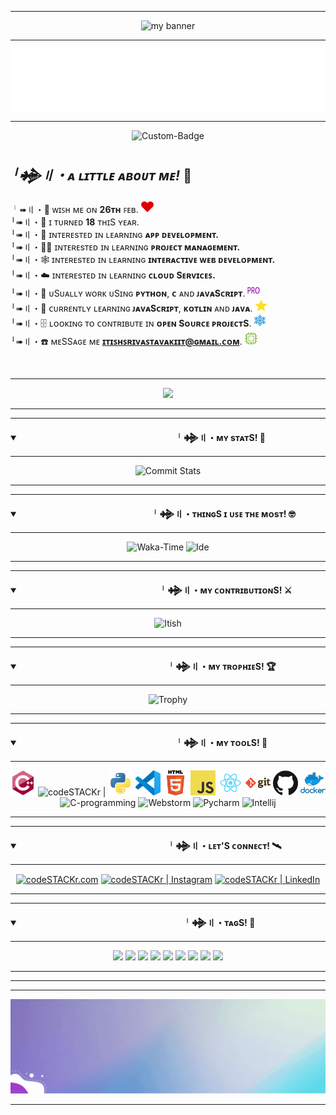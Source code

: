 <!--START_SECTION:waka-->
<!--END_SECTION:waka-->


<!--The Welcome Banner-->

-------
<p align="center">
<img alt="my banner" src="https://github.com/Legendary-Person/Legendary-Person/blob/main/gif/Welcome%20Guys!%20(1100%20x%20300%20px)%20(1).gif"/> 
</p>
  
-------

<!--The Welcome Message in French (Hello! I am Itish)-->
<div align="center">
  <img align="center" src="https://github.com/Legendary-Person/Legendary-Person/blob/main/Bypassing%20GitHub/Color_Trick.svg" alt="css-in-readme">
</div>

---------
<!--The Co-Founder Badge-->
<p align="center">
  <img src="https://img.shields.io/badge/Co--Founder%2FLead-CodeHolic's%20Point-orange"  alt="Custom-Badge"/><br/>
</p>
                                                                       
<!--Introduction Details-->                                                                     
                                                                                                                                                      
  <h2 align="left"><b><i>╵𒄉〢・ᴀ ʟɪᴛᴛʟᴇ ᴀʙᴏᴜᴛ ᴍᴇ!</i></b> 🤩 </h2>
  <p align="left">
  ╵➠〢・🎂 ᴡɪꜱʜ ᴍᴇ ᴏɴ <b>26ᴛʜ</b> ꜰᴇʙ. <a href='https://docs.github.com/en/github/supporting-the-open-source-community-with-github-sponsors'><img alt="Open-Source Badge" src='https://raw.githubusercontent.com/acervenky/animated-github-badges/master/assets/sponsorbadge.gif' width='20px' height='20px'/></a><br/>
  ╵➠〢・🧓 ɪ ᴛᴜʀɴᴇᴅ <b>18</b> ᴛʜɪS ʏᴇᴀʀ. <br/>
  ╵➠〢・💠 ɪɴᴛᴇʀᴇsᴛᴇᴅ ɪɴ ʟᴇᴀʀɴɪɴɢ <b>ᴀᴘᴘ ᴅᴇᴠᴇʟᴏᴘᴍᴇɴᴛ.</b><br/>
  ╵➠〢・👨‍⚖️ ɪɴᴛᴇʀᴇsᴛᴇᴅ ɪɴ ʟᴇᴀʀɴɪɴɢ <b>ᴘʀᴏᴊᴇᴄᴛ ᴍᴀɴᴀɢᴇᴍᴇɴᴛ.</b><br/>
  ╵➠〢・🕸️ ɪɴᴛᴇʀᴇsᴛᴇᴅ ɪɴ ʟᴇᴀʀɴɪɴɢ <b>ɪɴᴛᴇʀᴀᴄᴛɪᴠᴇ ᴡᴇʙ ᴅᴇᴠᴇʟᴏᴘᴍᴇɴᴛ.</b><br/>
  ╵➠〢・☁️ ɪɴᴛᴇʀᴇsᴛᴇᴅ ɪɴ ʟᴇᴀʀɴɪɴɢ <b>ᴄʟᴏᴜᴅ Sᴇʀᴠɪᴄᴇꜱ.</b><br/>
  ╵➠〢・🧰 ᴜSᴜᴀʟʟʏ ᴡᴏʀᴋ ᴜSɪɴɢ <b>ᴘʏᴛʜᴏɴ</b>, <b>ᴄ</b> ᴀɴᴅ <b>ᴊᴀᴠᴀSᴄʀɪᴘᴛ</b>.
  <a href='https://github.com/pricing'>
  <img alt="Pro Badge" src='https://raw.githubusercontent.com/acervenky/animated-github-badges/master/assets/pro.gif' width='20' height='20'>
  </a>
  <br/>
  ╵➠〢・📂 ᴄᴜʀʀᴇɴᴛʟʏ ʟᴇᴀʀɴɪɴɢ <b>ᴊᴀᴠᴀSᴄʀɪᴘᴛ</b>, <b>ᴋᴏᴛʟɪɴ</b> ᴀɴᴅ <b>ᴊᴀᴠᴀ</b>. 
  <a href='https://stars.github.com/'><img alt="Star Badge" src='https://raw.githubusercontent.com/acervenky/animated-github-badges/master/assets/starbadge.gif' width='20' height='20'>
  </a>
  <br/>
  ╵➠〢・🗄️ ʟᴏᴏᴋɪɴɢ ᴛᴏ ᴄᴏɴᴛʀɪʙᴜᴛᴇ ɪɴ <b>ᴏᴘᴇɴ Sᴏᴜʀᴄᴇ ᴘʀᴏᴊᴇᴄᴛS</b>. <a href='https://archiveprogram.github.com/'><img alt="Pro badge" src='https://raw.githubusercontent.com/acervenky/animated-github-badges/master/assets/acbadge.gif' width='20' height='20'></a><br/>
  ╵➠〢・☎️ ᴍᴇSSᴀɢᴇ ᴍᴇ <b><a href="ItishsrivastavaKIIT@gmail.com">ɪᴛɪꜱʜꜱʀɪᴠᴀꜱᴛᴀᴠᴀᴋɪɪᴛ@ɢᴍᴀɪʟ.ᴄᴏᴍ</a></b>. <a href='https://docs.github.com/en/developers'><img alt="Dev badge" src='https://raw.githubusercontent.com/acervenky/animated-github-badges/master/assets/devbadge.gif' width='20' height='20'></a>
</p>
<br/>

---------
<p align="center">
  <img src="https://github.com/Legendary-Person/Legendary-Person/blob/main/gif/Universe%20Photo%20Card%20(2000%20x%20800%20px)%20(2000%20x%20400%20px)%20(1).gif"/>
</p>

---------
---------

<!--My GitHub Stats-->
<details open>
  <summary><strong>ㅤㅤㅤㅤㅤㅤㅤㅤㅤㅤㅤㅤㅤㅤㅤㅤㅤ ㅤㅤ╵𒄉〢・ᴍʏ sᴛᴀᴛS! 👀</strong></summary>
  
-------                                                                         
<p align="center">
  <img height="180px" width="480px" alt="Commit Stats" src="https://github-readme-stats.vercel.app/api?username=Legendary-Person&count_private=true&include_all_commits=true&theme=shades-of-purple&hide_border=false"/>
</p>

-------
</details>

---------
<!--The Things I use the most, like the languages I use and the editors I use.--> 
<!--Backup Language Graph Image Link:-"https://github.com/Legendary-Person/Legendary-Person/blob/main/Temp-Graph.jpg"-->
<details open>
  <summary><strong>ㅤㅤㅤㅤㅤㅤㅤㅤㅤㅤㅤㅤㅤㅤㅤㅤ ╵𒄉〢・ᴛʜɪɴɢS ɪ ᴜꜱᴇ ᴛʜᴇ ᴍᴏsᴛ! 🤓</strong></summary>
    
---------    
<p align="center">
  <img alt="Waka-Time" width="400px" src="https://wakatime.com/share/@just_a_woke_human/96e69ad7-538a-40c3-aa3b-b1cc3d52871e.svg"/> <img alt="Ide" width="400px" src="https://wakatime.com/share/@just_a_woke_human/0067666b-9b2a-403d-933c-d48851193c09.svg"/></p>
                                                                                            
                                                                                           
------
</details>

---------
<!--My Contributions-->
<details open>
  <summary><strong>ㅤㅤㅤㅤㅤㅤㅤㅤㅤㅤㅤㅤㅤㅤㅤㅤ ㅤ╵𒄉〢・ᴍʏ ᴄᴏɴᴛʀɪʙᴜᴛɪᴏɴS! ⚔️</strong></summary>
  
-----------
<p align="center">
<img width="500px" src="https://github-readme-streak-stats.herokuapp.com/?user=Legendary-Person&theme=shades-of-purple&hide_border=false&date_format=M%20j%5B%2C%20Y%5D&dates=BB00FCB9&border=2F03FF&amp;" alt="Itish" style="max-width: 100%;"/>
</p>

--------
</details>

---------
<!--My trophies-->
<details open>
  <summary><strong>ㅤㅤㅤㅤㅤㅤㅤㅤㅤㅤㅤㅤㅤㅤㅤㅤㅤㅤ ╵𒄉〢・ᴍʏ ᴛʀᴏᴘʜɪᴇS! 🏆</strong></summary>
  
------------
<p align="center">
<img alt="Trophy" height="130px" width="800px" src="https://github-profile-trophy.vercel.app/?username=Legendary-Person&show_icons=true&theme=dracula"/>
</p>
  
------
</details>

---------
<!--The Tools I use/know-how-to-use-->
<details open>
  <summary><strong>ㅤㅤㅤㅤㅤㅤㅤㅤㅤㅤㅤㅤㅤㅤㅤㅤㅤㅤㅤ ╵𒄉〢・ᴍʏ ᴛᴏᴏʟS! 🤙</strong></summary>
  
--------
<p align="center">
<img alt="codeSTACKr.com" height="40px" width="40px" src="https://raw.githubusercontent.com/devicons/devicon/master/icons/cplusplus/cplusplus-original.svg" />
<img alt="codeSTACKr |" height="40px" width="40px" src="https://camo.githubusercontent.com/76ae44a94388e048be2d8f5730d221c844f291162e6c5cdd632b1623a1b859f8/68747470733a2f2f7777772e766563746f726c6f676f2e7a6f6e652f6c6f676f732f6b6f746c696e6c616e672f6b6f746c696e6c616e672d69636f6e2e737667" />
<img alt="codeSTACKr |" height="40px" width="40px" src="https://raw.githubusercontent.com/devicons/devicon/master/icons/python/python-original.svg" />
<img alt="Visual Studio Code" height="40px" width="40px" src="https://raw.githubusercontent.com/github/explore/80688e429a7d4ef2fca1e82350fe8e3517d3494d/topics/visual-studio-code/visual-studio-code.png" />
<img alt="HTML5" height="40px" width="40px" src="https://raw.githubusercontent.com/github/explore/80688e429a7d4ef2fca1e82350fe8e3517d3494d/topics/html/html.png" />
<img alt="JavaScript" height="40px" width="40px" src="https://raw.githubusercontent.com/github/explore/80688e429a7d4ef2fca1e82350fe8e3517d3494d/topics/javascript/javascript.png" />
<img alt="React" height="40px" width="40px" src="https://raw.githubusercontent.com/github/explore/80688e429a7d4ef2fca1e82350fe8e3517d3494d/topics/react/react.png" />
<img alt="Git" height="40px" width="40px" src="https://raw.githubusercontent.com/github/explore/80688e429a7d4ef2fca1e82350fe8e3517d3494d/topics/git/git.png" />
<img alt="GitHub" height="40px" width="40px" src="https://raw.githubusercontent.com/github/explore/78df643247d429f6cc873026c0622819ad797942/topics/github/github.png" />
<img alt="Docker" height="40px" width="40px" src="https://raw.githubusercontent.com/github/explore/80688e429a7d4ef2fca1e82350fe8e3517d3494d/topics/docker/docker.png" />
<img alt="C-programming" height="40px" width="40px" src="https://img.icons8.com/color/48/000000/c-programming.png"/>
<img alt="Webstorm" height="40px" width="40px" src="https://img.icons8.com/color/48/000000/webstorm.png"/>
<img alt="Pycharm" height="40px" width="40px" src="https://img.icons8.com/color/48/000000/pycharm.png"/>
<img alt="Intellij" height="40px" width="40px" src="https://img.icons8.com/color/48/000000/intellij-idea.png"/>
</p>

---------
</details>

---------
<!--My socials and stuff-->
<details open>
  <summary><strong>ㅤㅤㅤㅤㅤㅤㅤㅤㅤㅤㅤㅤㅤㅤㅤㅤㅤ ㅤ╵𒄉〢・ʟᴇᴛ'S ᴄᴏɴɴᴇᴄᴛ! 🛰️</strong></summary>
  
---------
<p align="center">
<a href="http://itishsrivastava.me/"><img align="center" alt="codeSTACKr.com" width="40px" src="https://www.svgrepo.com/show/109739/earth-globe.svg" /></a>
<a href="https://www.instagram.com/just_a_woke_human/"><img align="center" alt="codeSTACKr | Instagram" width="40px" src="https://www.svgrepo.com/show/217758/instagram.svg" /></a>
<a href="https://www.linkedin.com/in/itish-srivastava-614431229/"><img align="center" alt="codeSTACKr | LinkedIn" width="40px" src="https://www.svgrepo.com/show/134579/linkedin.svg" /></a></p>

<!-- This section you create the variables that are used above -->
<!--[website]: http://itishsrivastava.me/-->
<!--[instagram]: https://www.instagram.com/just_a_woke_human/-->
<!--[linkedin]: https://www.linkedin.com/in/itish-srivastava-614431229/-->

------
</details>

---------
<!--Bunch of relevant Badges-->
<details open>
  <summary><strong>ㅤㅤㅤㅤㅤㅤㅤㅤㅤㅤㅤㅤㅤㅤㅤㅤㅤㅤㅤㅤ ╵𒄉〢・ᴛᴀɢS!</i></b> 📑</strong></summary>
  
-------
<p align="center">
<img src="https://img.shields.io/badge/Project-Manager-red"/>
<img src="https://img.shields.io/badge/Developer-blue"/>
<img src="https://img.shields.io/badge/Programmer-purple"/>
<img src="https://img.shields.io/badge/Open-Source-neon"/>
<img src="https://img.shields.io/badge/Google-Cloud-green"/>
<img src="https://img.shields.io/badge/Data-Visualization-brown"/>
<img src="https://img.shields.io/badge/Scala-silver"/>
<img src="https://img.shields.io/badge/DSA-gold"/>
<img src="https://img.shields.io/badge/GSOC-2022-lightgreen"/></p>

------
</details>

-------
-------

<!--My Closing Banner-->

<p align="center">
<img alt="my banner" src="https://github.com/Legendary-Person/Legendary-Person/blob/main/gif/Purple%20and%20Blue%20Gradient%20Memphis%20Live%20Stream%20Linkedin%20Banner.gif"/> 
</p>
                                                                                                                          
-------
<br/>


